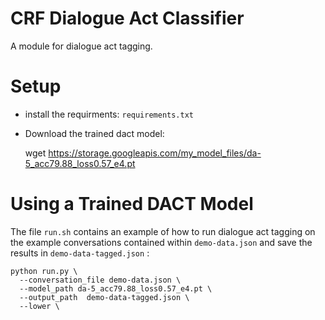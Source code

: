 # CRF Dialogue Act Classifier
A module for dialogue act tagging.

# Setup
- install the requirments: `requirements.txt`
- Download the trained dact model:


    wget https://storage.googleapis.com/my_model_files/da-5_acc79.88_loss0.57_e4.pt

# Using a Trained DACT Model
The file `run.sh` contains an example of how to run dialogue act tagging on the 
example conversations contained within `demo-data.json` and save the results 
in `demo-data-tagged.json` :
```shell
python run.py \
  --conversation_file demo-data.json \
  --model_path da-5_acc79.88_loss0.57_e4.pt \
  --output_path  demo-data-tagged.json \
  --lower \
```